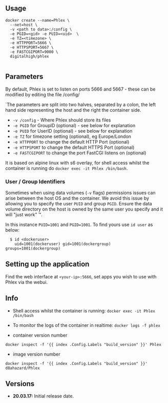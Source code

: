 
## Usage

```
docker create --name=Phlex \
  --net=host \
  -v <path to data>:/config \
  -e PGID=<gid> -e PUID=<uid>  \
  -e TZ=<timezone> \
  -e HTTPPORT=5666 \
  -e HTTPSPORT=5667 \
  -e FASTCGIPORT=9000 \
  digitalhigh/phlex
  
```

## Parameters

By default, Phlex is set to listen on ports 5666 and 5667 - these can be modified by editing the file /config/

`The parameters are split into two halves, separated by a colon, the left hand side representing the host and the right the container side. 


* `-v /config` - Where Phlex should store its files
* `-e PGID` for GroupID (optional) - see below for explanation
* `-e PUID` for UserID (optional) - see below for explanation
* `-e TZ` for timezone setting (optional), eg Europe/London
* `-e HTTPPORT` to change the default HTTP Port (optional)
* `-e HTTPSPORT` to change the default HTTPS Port (optional)
* `-e FASTCGIPORT` to change the port FastCGI listens on (optional)

It is based on alpine linux with s6 overlay, for shell access whilst the container is running do `docker exec -it Phlex /bin/bash`.

### User / Group Identifiers

Sometimes when using data volumes (`-v` flags) permissions issues can arise between the host OS and the container. We avoid this issue by allowing you to specify the user `PUID` and group `PGID`. Ensure the data volume directory on the host is owned by the same user you specify and it will "just work" ™.

In this instance `PUID=1001` and `PGID=1001`. To find yours use `id user` as below:

```
  $ id <dockeruser>
    uid=1001(dockeruser) gid=1001(dockergroup) groups=1001(dockergroup)
```

## Setting up the application

Find the web interface at `<your-ip>:5666`, set apps you wish to use with Phlex via the webui.


## Info

* Shell access whilst the container is running: `docker exec -it Phlex /bin/bash`
* To monitor the logs of the container in realtime: `docker logs -f phlex`

* container version number 

`docker inspect -f '{{ index .Config.Labels "build_version" }}' Phlex`

* image version number

`docker inspect -f '{{ index .Config.Labels "build_version" }}' d8ahazard/Phlex`

## Versions

+ **20.03.17:** Initial release date.
